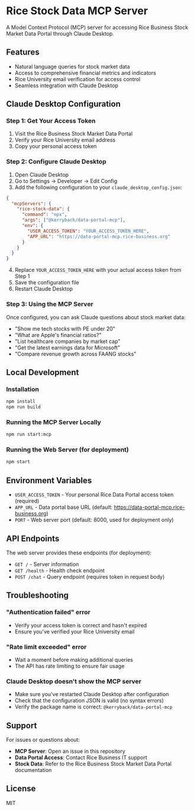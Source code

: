 # Rice Stock Data MCP Server

A Model Context Protocol (MCP) server for accessing Rice Business Stock Market Data Portal through Claude Desktop.

## Features

- Natural language queries for stock market data
- Access to comprehensive financial metrics and indicators
- Rice University email verification for access control
- Seamless integration with Claude Desktop

## Claude Desktop Configuration

### Step 1: Get Your Access Token
1. Visit the Rice Business Stock Market Data Portal
2. Verify your Rice University email address
3. Copy your personal access token

### Step 2: Configure Claude Desktop
1. Open Claude Desktop
2. Go to Settings → Developer → Edit Config
3. Add the following configuration to your `claude_desktop_config.json`:

```json
{
  "mcpServers": {
    "rice-stock-data": {
      "command": "npx",
      "args": ["@kerryback/data-portal-mcp"],
      "env": {
        "USER_ACCESS_TOKEN": "YOUR_ACCESS_TOKEN_HERE",
        "APP_URL": "https://data-portal-mcp.rice-business.org"
      }
    }
  }
}
```

4. Replace `YOUR_ACCESS_TOKEN_HERE` with your actual access token from Step 1
5. Save the configuration file
6. Restart Claude Desktop

### Step 3: Using the MCP Server
Once configured, you can ask Claude questions about stock market data:
- "Show me tech stocks with PE under 20"
- "What are Apple's financial ratios?"
- "List healthcare companies by market cap"
- "Get the latest earnings data for Microsoft"
- "Compare revenue growth across FAANG stocks"

## Local Development

### Installation
```bash
npm install
npm run build
```

### Running the MCP Server Locally
```bash
npm run start:mcp
```

### Running the Web Server (for deployment)
```bash
npm start
```

## Environment Variables

- `USER_ACCESS_TOKEN` - Your personal Rice Data Portal access token (required)
- `APP_URL` - Data portal base URL (default: https://data-portal-mcp.rice-business.org)
- `PORT` - Web server port (default: 8000, used for deployment only)

## API Endpoints

The web server provides these endpoints (for deployment):
- `GET /` - Server information
- `GET /health` - Health check endpoint
- `POST /chat` - Query endpoint (requires token in request body)

## Troubleshooting

### "Authentication failed" error
- Verify your access token is correct and hasn't expired
- Ensure you've verified your Rice University email

### "Rate limit exceeded" error
- Wait a moment before making additional queries
- The API has rate limiting to ensure fair usage

### Claude Desktop doesn't show the MCP server
- Make sure you've restarted Claude Desktop after configuration
- Check that the configuration JSON is valid (no syntax errors)
- Verify the package name is correct: `@kerryback/data-portal-mcp`

## Support

For issues or questions about:
- **MCP Server**: Open an issue in this repository
- **Data Portal Access**: Contact Rice Business IT support
- **Stock Data**: Refer to the Rice Business Stock Market Data Portal documentation

## License

MIT